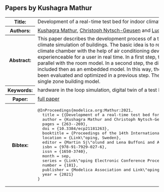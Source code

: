 ## Papers by Kushagra Mathur
<table><tr><th>Title:</th>
<td>Development of a real-time test bed for indoor climate simulation in a VR environment using a digital twin</td>
</tr>
<tr><th>Authors:</th>
<td>
<a href="/proceedings/authors/KushagraMathur">Kushagra Mathur</a>, <a href="/proceedings/authors/ChristophNytsch-Geusen">Christoph Nytsch-Geusen</a> and <a href="/proceedings/authors/LucasWestermann">Lucas Westermann</a></td>
</tr>
<tr><th>Abstract:</th>
<td>This paper describes the development process of a test bed for an interactive VR (virtual reality) environment for indoor climate simulation of buildings. The basic idea is to reproduce the simulated indoor climate of a thermal room model in a climate chamber with the help of air conditioning devices and thus to make the indoor climate directly physically experienceable for a user in real time. In a first step, the real test bed is mapped with the help of a digital twin and simulated in parallel with the room model. In a second step, the digital twin is replaced by the real test bed and the Modelica room model is included then as an embedded model. In this way, the real test bed can be operated with the control algorithm which has been evaluated and optimized in a previous step. The described approach is demonstrated in a case study using a simple single zone building model.</td></tr>
<tr><th>Keywords:</th>
<td>hardware in the loop simulation, digital twin of a test bed, interactive virtual reality environment</td></tr>
<tr><th>Paper:</th>
<td><a href="https://doi.org/10.3384/ecp21181263">full paper</a></td>
</tr>
<tr><th>Bibtex:</th>
<td><pre>
@InProceedings{modelica.org:Mathur:2021,
  title = {{Development of a real-time test bed for indoor climate simulation in a VR environment using a digital twin}},
  author = {Kushagra Mathur and Christoph Nytsch-Geusen and Lucas Westermann},
  pages = {263--269},
  doi = {10.3384/ecp21181263},
  booktitle = {Proceedings of the 14th International Modelica Conference},
  location = {Link\&quot;oping, Sweden},
  editor = {Martin Sj\&quot;olund and Lena Buffoni and Adrian Pop and Lennart Ochel},
  isbn = {978-91-7929-027-6},
  issn = {1650-3740},
  month = sep,
  series = {Link\&quot;oping Electronic Conference Proceedings},
  number = {181},
  publisher = {Modelica Association and Link\&quot;oping University Electronic Press},
  year = {2021}
}
</pre></td></tr>
</table><br>
